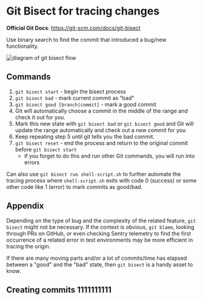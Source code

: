 # Git Bisect for tracing changes

**Official Git Docs**: https://git-scm.com/docs/git-bisect

Use binary search to find the commit that introduced a bug/new functionality.

![diagram of git bisect flow](https://remimercier.com/media/2021/10/remi-mercier-how-to-use-git-bisect-02.jpg)

## Commands

1. `git bisect start` - begin the bisect process
2. `git bisect bad` - mark current commit as "bad"
3. `git bisect good [branch|commit]` - mark a good commit
4. Git will automatically choose a commit in the middle of the range and check it out for you. 
5. Mark this new state with `git bisect bad` or `git bisect good` and Git will update the range automatically and check out a new commit for you
6. Keep repeating step 5 until git tells you the bad commit.
7. `git bisect reset` - end the process and return to the original commit before `git bisect start`
    - if you forget to do this and run other Git commands, you will run into errors

Can also use `git bisect run shell-script.sh` to further automate the tracing process where `shell-script.sh` exits with code 0 (success) or some other code like 1 (error) to mark commits as good/bad.

## Appendix

Depending on the type of bug and the complexity of the related feature, `git bisect` might not be necessary. If the context is obvious, `git blame`, looking through PRs on GitHub, or even checking Sentry telemetry to find the first occurrence of a related error in test environments may be more efficient in tracing the origin.

If there are many moving parts and/or a lot of commits/time has elapsed between a "good" and the "bad" state, then `git bisect` is a handy asset to know.

## Creating commits 1111111111